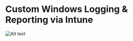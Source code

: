 # Custom Windows Logging & Reporting via Intune

![Alt text](https://static.wixstatic.com/media/74cedb_100c236e0129450dbf9e149688819af1~mv2.jpg/v1/fill/w_1716,h_1506,al_c,q_90/74cedb_100c236e0129450dbf9e149688819af1~mv2.webp "Solution Architecture")
